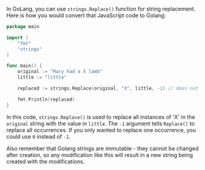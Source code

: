 In GoLang, you can use `strings.Replace()` function for string replacement. Here is how you would convert that JavaScript code to Golang:

```go
package main

import (
	"fmt"
	"strings"
)

func main() {
	original := "Mary had a X lamb"
	little := "little"

	replaced := strings.Replace(original, "X", little, -1) // does not change the original string

	fmt.Println(replaced)
}
```

In this code, `strings.Replace()` is used to replace all instances of 'X' in the `original` string with the value in `little`. The `-1` argument tells `Replace()` to replace all occurrences. If you only wanted to replace one occurrence, you could use `0` instead of `-1`.

Also remember that Golang strings are immutable - they cannot be changed after creation, so any modification like this will result in a new string being created with the modifications.
